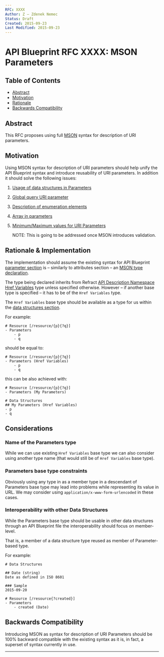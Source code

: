 ```yaml
---
RFC: XXXX
Author: Z – Zdenek Nemec
Status: Draft
Created: 2015-09-23
Last Modified: 2015-09-23
---
```


# API Blueprint RFC XXXX: MSON Parameters

## Table of Contents

- [Abstract](#abstract)
- [Motivation](#motivation)
- [Rationale](#rationale)
- [Backwards Compatibility](#backwards-compatibility)

## Abstract

This RFC proposes using full [MSON][] syntax for description of URI parameters.

## Motivation

Using MSON syntax for description of URI parameters should help unify the
API Blueprint syntax and introduce reusability of URI parameters. In addition it
should solve the following issues:

1. [Usage of data structures in Parameters](https://github.com/apiaryio/api-blueprint/issues/250)
1. [Global query URI parameter](https://github.com/apiaryio/api-blueprint/issues/24)
1. [Description of enumeration elements](https://github.com/apiaryio/api-blueprint/issues/119)
1. [Array in parameters](https://github.com/apiaryio/api-blueprint/issues/240)
1. [Minimum/Maximum values for URI Parameters](https://github.com/apiaryio/api-blueprint/issues/211)

    NOTE: This is going to be addressed once MSON introduces validation.

## Rationale & Implementation

The implementation should assume the existing syntax for API Blueprint
[parameter section][] is – similarly to attributes section – an
[MSON type declaration][].

The type being declared inherits from Refract [API Description Namespace][]
[Href Variables][] type unless specified otherwise. However – if another base
type is specified – it has to be of the `Href Variables` type.

The `Href Variables` base type should be available as a type for us within the
[data structures section][].

For example:

```apib
# Resource [/resource/{p}{?q}]
- Parameters
    - p
    - q
```

should be equal to:

```apib
# Resource [/resource/{p}{?q}]
- Parameters (Href Variables)
    - p
    - q
```

this can be also achieved with:

```apib
# Resource [/resource/{p}{?q}]
- Parameters (My Parameters)

# Data Structures
## My Parameters (Href Variables)
- p
- q
```

## Considerations

### Name of the Parameters type

While we can use existing `Href Variables` base type we can also consider using
another type name (that would still be of `Href Variables` base type).

### Parameters base type constraints

Obviously using any type in as a member type in a descendant of Parameters base
type may lead into problems while representing its value in URL. We may consider
using  `application/x-www-form-urlencoded` in these cases.

### Interoperability with other Data Structures

While the Parameters base type should be usable in other data structures
through an API Blueprint file the interoperability should focus on member-level.

That is, a member of a data structure type reused as member of Parameter-based
type.

For example:

```apib
# Data Structures

## Date (string)
Date as defined in ISO 8601

### Sample
2015-09-20

# Resource [/resource{?created}]
- Parameters
    - created (Date)
```

## Backwards Compatibility

Introducing MSON as syntax for description of URI Parameters should be 100%
backward compatible with the existing syntax as it is, in fact, a superset of
syntax currently in use.

---

[MSON]: https://github.com/apiaryio/mson
[parameter section]: https://github.com/apiaryio/api-blueprint/blob/master/API%20Blueprint%20Specification.md#def-uriparameters-section
[MSON type declaration]: https://github.com/apiaryio/mson/blob/master/MSON%20Specification.md#3-type-declaration
[API Description Namespace]: https://github.com/refractproject/refract-spec/blob/master/namespaces/api-description-namespace.md
[Href Variables]: https://github.com/refractproject/refract-spec/blob/master/namespaces/api-description-namespace.md#href-variables-object-type
[data structures section]: https://github.com/apiaryio/api-blueprint/blob/master/API%20Blueprint%20Specification.md#def-data-structures
